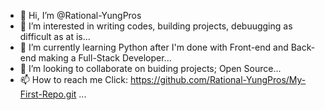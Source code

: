 - 👋 Hi, I’m @Rational-YungPros
- 👀 I’m interested in writing codes, building projects, debuugging as difficult as at is...
- 🌱 I’m currently learning Python after I'm done with Front-end and Back-end making a Full-Stack Developer...
- 💞️ I’m looking to collaborate on buiding projects; Open Source...
- 📫 How to reach me Click: https://github.com/Rational-YungPros/My-First-Repo.git ...

<!---
Rational-YungPros/Rational-YungPros is a ✨ special ✨ repository because its `README.md` (this file) appears on your GitHub profile.
You can click the Preview link to take a look at your changes.
--->
